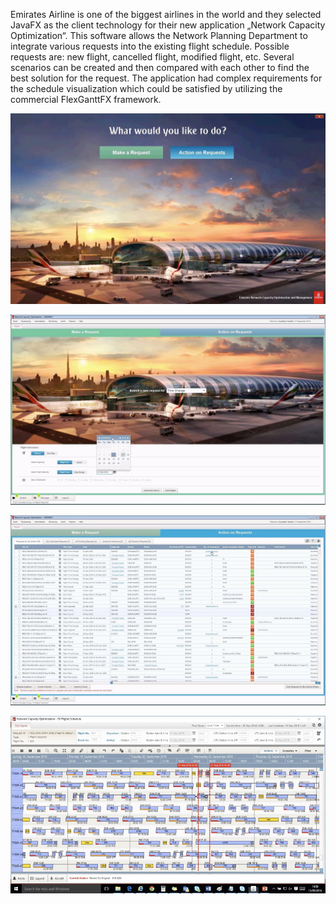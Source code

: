 Emirates Airline is one of the biggest airlines in the world and they selected JavaFX as the client technology 
for their new application „Network Capacity Optimization“. This software allows the Network Planning Department
to integrate various requests into the existing flight schedule. Possible requests are: new flight, cancelled 
flight, modified flight, etc. Several scenarios can be created and then compared with each other to find the best 
solution for the request. The application had complex requirements for the schedule visualization which could be 
satisfied by utilizing the commercial FlexGanttFX framework. 

[![Screen 1](screen1.jpg)]()

[![Screen 2](screen2.jpg)]()

[![Screen 3](screen3.jpg)]()

[![Screen 4](screen4.jpg)]()
